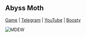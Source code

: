 ## Abyss Moth

[Game](https://play.google.com/store/apps/details?id=com.AbyssMoth.MurdersDronesEndlessWay&pcampaignid=web_share) | [Telegram](https://t.me/MurderDronesEndlessWay) | [YouTube](https://www.youtube.com/@abyssmothgames) | [Boosty](https://boosty.to/murderdronesendlessway)

![MDEW](https://github.com/user-attachments/assets/13f8f2f4-c5bd-46ff-9885-a99e026d9233)
